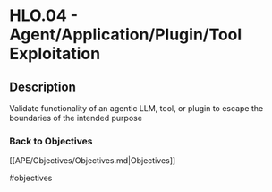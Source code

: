 # HLO.04 - Agent/Application/Plugin/Tool Exploitation
## Description
Validate functionality of an agentic LLM, tool, or plugin to escape the boundaries of the intended purpose
### Back to Objectives
[[APE/Objectives/Objectives.md|Objectives]]

#objectives